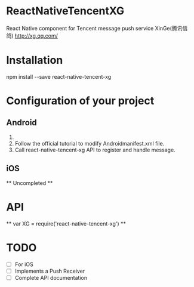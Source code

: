 # ReactNativeTencentXG

React Native component for Tencent message push service XinGe(腾讯信鸽) http://xg.qq.com/

# Installation

npm install --save react-native-tencent-xg

# Configuration of your project

## Android

1.
1. Follow the official tutorial to modify Androidmanifest.xml file.
2. Call react-native-tencent-xg API to register and handle message.

## iOS

** Uncompleted **

# API

** var XG = require('react-native-tencent-xg') **



# TODO
- [ ] For iOS
- [ ] Implements a Push Receiver
- [ ] Complete API documentation
